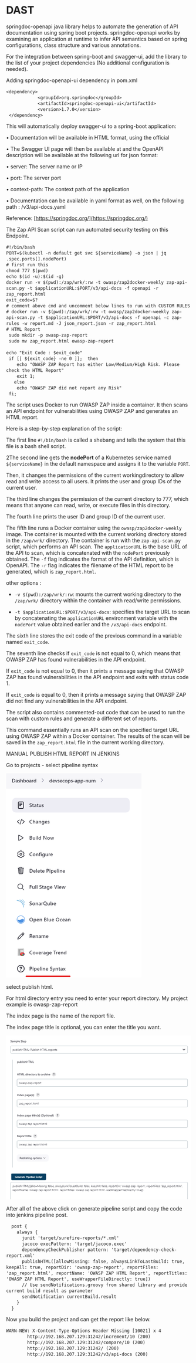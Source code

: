 # DAST



springdoc-openapi java library helps to automate the generation of API documentation using spring boot projects. springdoc-openapi works by examining an application at runtime to infer API semantics based on spring configurations, class structure and various annotations.



For the integration between spring-boot and swagger-ui, add the library to the list of your project dependencies (No additional configuration is needed).



Adding springdoc-openapi-ui dependency in pom.xml

```
<dependency>
            <groupId>org.springdoc</groupId>
            <artifactId>springdoc-openapi-ui</artifactId>
            <version>1.7.0</version>
 </dependency>
```



This will automatically deploy swagger-ui to a spring-boot application:

•  Documentation will be available in HTML format, using the official

•  The Swagger UI page will then be available at  and the OpenAPI description will be available at the following url for json format:

•  server: The server name or IP

•  port: The server port

•  context-path: The context path of the application

•  Documentation can be available in yaml format as well, on the following path : /v3/api-docs.yaml

Reference: [https://springdoc.org/](https://springdoc.org/)



The Zap API Scan script can run automated security testing on this Endpoint.

```
#!/bin/bash
PORT=$(kubectl -n default get svc ${serviceName} -o json | jq .spec.ports[].nodePort)
# first run this
chmod 777 $(pwd)
echo $(id -u):$(id -g)
docker run -v $(pwd):/zap/wrk/:rw -t owasp/zap2docker-weekly zap-api-scan.py -t $applicationURL:$PORT/v3/api-docs -f openapi -r zap_report.html
exit_code=$?
# comment above cmd and uncomment below lines to run with CUSTOM RULES
# docker run -v $(pwd):/zap/wrk/:rw -t owasp/zap2docker-weekly zap-api-scan.py -t $applicationURL:$PORT/v3/api-docs -f openapi -c zap-rules -w report.md -J json_report.json -r zap_report.html
# HTML Report
 sudo mkdir -p owasp-zap-report
 sudo mv zap_report.html owasp-zap-report
 
echo "Exit Code : $exit_code"
 if [[ ${exit_code} -ne 0 ]];  then
    echo "OWASP ZAP Report has either Low/Medium/High Risk. Please check the HTML Report"
    exit 1;
   else
    echo "OWASP ZAP did not report any Risk"
 fi;
```



The script uses Docker to run OWASP ZAP inside a container. It then scans an API endpoint for vulnerabilities using OWASP ZAP and generates an HTML report.



Here is a step-by-step explanation of the script:



The first line `#!/bin/bash` is called a shebang and tells the system that this file is a bash shell script.



2The second line gets the **nodePort** of a Kubernetes service named `${serviceName}` in the default namespace and assigns it to the variable `PORT`.

Then, it changes the permissions of the current workingdirectory to allow read and write access to all users. It prints the user and group IDs of the current user.



The third line changes the permission of the current directory to 777, which means that anyone can read, write, or execute files in this directory.



The fourth line prints the user ID and group ID of the current user.

The fifth line runs a Docker container using the `owasp/zap2docker-weekly` image. The container is mounted with the current working directory stored in the `/zap/wrk/` directory. The container is run with the `zap-api-scan.py` script, which performs an API scan. The `applicationURL` is the base URL of the API to scan, which is concatenated with the `nodePort` previously obtained. The `-f` flag indicates the format of the API definition, which is OpenAPI. The `-r` flag indicates the filename of the HTML report to be generated, which is `zap_report.html`.



other options :

  - `-v $(pwd):/zap/wrk/:rw`: mounts the current working directory to the `/zap/wrk/` directory within the container with read/write permissions.

  - `-t $applicationURL:$PORT/v3/api-docs`: specifies the target URL to scan by concatenating the `applicationURL` environment variable with the `nodePort` value obtained earlier and the `/v3/api-docs` endpoint.



The sixth line stores the exit code of the previous command in a variable named `exit_code`.

The seventh line checks if `exit_code` is not equal to 0, which means that OWASP ZAP has found vulnerabilities in the API endpoint.

If `exit_code` is not equal to 0, then it prints a message saying that OWASP ZAP has found vulnerabilities in the API endpoint and exits with status code 1.

If `exit_code` is equal to 0, then it prints a message saying that OWASP ZAP did not find any vulnerabilities in the API endpoint.

The script also contains commented-out code that can be used to run the scan with custom rules and generate a different set of reports.



This command essentially runs an API scan on the specified target URL using OWASP ZAP within a Docker container. The results of the scan will be saved in the `zap_report.html` file in the current working directory.





MANUAL PUBLISH HTML REPORT IN JENKINS

Go to projects - select pipeline syntax



![](../media/18.%20DAST_1.png)





select publish html.

For html directory entry you need to enter your report directory. My project example is owasp-zap-report

The index page is the name of the report file.

The index page title is optional, you can enter the title you want.



![](../media/18.%20DAST_2.png)

After all of the above click on generate pipeline script and copy the code into jenkins pipeline post.

```
  post {
    always {
      junit 'target/surefire-reports/*.xml'
      jacoco execPattern: 'target/jacoco.exec'
      dependencyCheckPublisher pattern: 'target/dependency-check-report.xml'
      publishHTML([allowMissing: false, alwaysLinkToLastBuild: true, keepAll: true, reportDir: 'owasp-zap-report', reportFiles: 'zap_report.html', reportName: 'OWASP ZAP HTML Report', reportTitles: 'OWASP ZAP HTML Report', useWrapperFileDirectly: true])
      // Use sendNotifications.groovy from shared library and provide current build result as parameter    
      sendNotification currentBuild.result
    }
  }
```





Now you build the project and can get the report like below.

```
WARN-NEW: X-Content-Type-Options Header Missing [10021] x 4 
        http://192.168.207.129:31242/increment/10 (200)
        http://192.168.207.129:31242/compare/10 (200)
        http://192.168.207.129:31242/ (200)
        http://192.168.207.129:31242/v3/api-docs (200)
```



